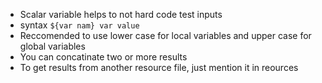 - Scalar variable helps to not hard code test inputs
- syntax `${var nam} var value`
- Reccomended to use lower case for local variables and upper case for global variables
- You can concatinate two or more results
- To get results from another resource file,  just mention it in reources